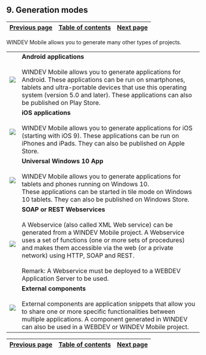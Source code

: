 
## 9. Generation modes
			

| [Previous page](../Concepts_WM/1410086909.md) | [Table of contents](../Concepts_WM/1410086964.md) | [Next page](../Concepts_WM/1410086911.md) |
| --- | --- | --- |



<a name="NOTE1"></a>
<a name="NOTE1_1"></a>
WINDEV Mobile allows you to generate many other types of projects.


|   |   |
| --- | --- |
| ![](https://doc.pcsoft.fr/en-US/images/image.awp?langid=3&name=P2_Mode%20generation%20Mobile%20-%20HC%20N%B0003%201.gif)<br> | **Android applications**<br><br>WINDEV Mobile allows you to generate applications for Android. These applications can be run on smartphones, tablets and ultra-portable devices that use this operating system (version 5.0 and later). These applications can also be published on Play Store. |
| ![](https://doc.pcsoft.fr/en-US/images/image.awp?langid=3&name=P2_Mode%20generation%20Mobile%20-%20HC%20N%B0003%202.gif)<br> | **iOS applications**<br><br>WINDEV Mobile allows you to generate applications for iOS (starting with iOS 9). These applications can be run on iPhones and iPads. They can also be published on Apple Store. |
| ![](https://doc.pcsoft.fr/en-US/images/image.awp?langid=3&name=P2_Mode%20generation%20Mobile%20-%20HC%20N%B0001%202.gif)<br> | **Universal Windows 10 App**<br><br>WINDEV Mobile allows you to generate applications for tablets and phones running on Windows 10.<br>These applications can be started in tile mode on Windows 10 tablets. They can also be published on Windows Store. |
| ![](https://doc.pcsoft.fr/en-US/images/image.awp?langid=3&name=P2_Mode%20generation%20Mobile%20-%20HC%20N%B0001%201.gif)<br> | **SOAP or REST Webservices**<br><br>A Webservice (also called XML Web service) can be generated from a WINDEV Mobile project. A Webservice uses a set of functions (one or more sets of procedures) and makes them accessible via the web (or a private network) using HTTP, SOAP and REST.<br><br>Remark: A Webservice must be deployed to a WEBDEV Application Server to be used. |
| ![](https://doc.pcsoft.fr/en-US/images/image.awp?langid=3&name=P2_Mode%20generation%20Mobile%20-%20HC%20N%B0001%203.gif)<br> | **External components**<br><br>External components are application snippets that allow you to share one or more specific functionalities between multiple applications. A component generated in WINDEV can also be used in a WEBDEV or WINDEV Mobile project. |



| [Previous page](../Concepts_WM/1410086909.md) | [Table of contents](../Concepts_WM/1410086964.md) | [Next page](../Concepts_WM/1410086911.md) |
| --- | --- | --- |




